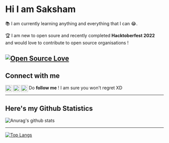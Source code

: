 # Hi I am Saksham

📚 I am currently learning anything and everything that I can 😂. 

🏆 I am new to open soure and recently completed **Hacktoberfest 2022** and would love to contribute to open source organisations !

[![Open Source Love](https://badges.frapsoft.com/os/v1/open-source.svg?v=103)](https://github.com/ellerbrock/open-source-badges/)
---
## Connect with me 

[<img align="left" alt="codeSTACKr | Twitter" width="22px" src=" `" />][twitter]
[<img align="left" alt="codeSTACKr | LinkedIn" width="22px" src="https://cdn.jsdelivr.net/npm/simple-icons@v3/icons/linkedin.svg" />][linkedin]
[<img align="left" alt="codeSTACKr | Instagram" width="22px" src="https://cdn.jsdelivr.net/npm/simple-icons@v3/icons/instagram.svg" />][instagram]

Do **follow me** ! I am sure you won't regret XD

---
## Here's my Github Statistics

![Anurag's github stats](https://github-readme-stats.vercel.app/api?username=saxam0&show_icons=true&theme=radical)

----
[![Top Langs](https://github-readme-stats.vercel.app/api/top-langs/?username=DevanshD3)](https://github.com/saxam0/github-readme-stats)


[twitter]: https://twitter.com/saxam0
[instagram]: https://www.instagram.com/saxam.0/
[linkedin]: https://www.linkedin.com/in/saksham-singh-7aa1a4223/
